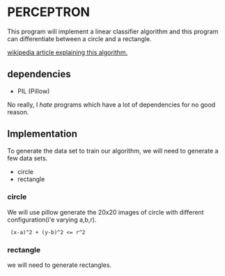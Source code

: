 # PERCEPTRON

This program will implement a linear classifier algorithm and this program can differentiate between a circle and a rectangle.

[wikipedia article explaining this algorithm.](https://wikipedia.org/wiki/Perceptron)

## dependencies
- PIL (Pillow)

No really, I *hate* programs which have a lot of dependencies for no good reason.

## Implementation

To generate the data set to train our algorithm, we will need to generate a few data sets.

- circle
- rectangle

### circle

We will use pillow generate the 20x20 images of circle with different configuration(i'e varying a,b,r).

```
 (x-a)^2 + (y-b)^2 <= r^2
```

### rectangle

we will need to generate rectangles.
